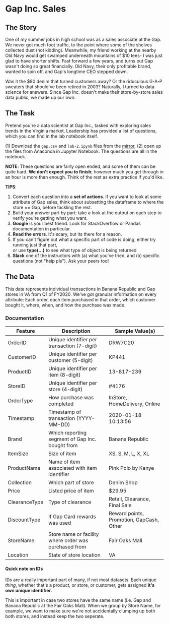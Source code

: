 # Gap Inc. Sales
## The Story
One of my summer jobs in high school was as a sales associate at the Gap. We never got much foot traffic, to the point where some of the shelves collected dust (not kidding). Meanwhile, my friend working at the nearby Old Navy would get swamped underneath mountains of $10 tees- I was just glad to have shorter shifts. Fast forward a few years, and turns out Gap wasn't doing so great financially. Old Navy, their only profitable brand, wanted to spin off, and Gap's longtime CEO stepped down.

Was it the $80 denim that turned customers away? Or the riduculous G-A-P sweaters that should've been retired in 2003? Naturally, I turned to data science for answers. Since Gap Inc. doesn't make their store-by-store sales data public, we made up our own.

## The Task
Pretend you're a data scientist at Gap Inc., tasked with exploring sales trends in the Virginia market. Leadership has provided a list of questions, which you can find in the lab notebook itself. 

(1) Download the `gap.csv` and `lab-2.ipynb` files from the [mirror](http://files.node.ishaandey.com/labs/lab-2), (2) open up the files from Anaconda in Jupyter Notebook. The questions are all in the notebook. 

**NOTE**: These questions are fairly open ended, and some of them can be quite hard. **We don't expect you to finish**; however much you get through in an hour is more than enough. Think of the rest as extra practice if you'd like. 

**TIPS**:
1. Convert each question into a **set of actions**. If you want to look at some attribute of Gap sales, think about subsetting the dataframe to where the store == Gap, before tackling the rest.
2. Build your answer part by part: take a look at the output on each step to verify you're getting what you want.
3. **Google** is your best friend. Look for StackOverflow or Pandas documentation in particular. 
4. **Read the errors**. It's scary, but its there for a reason. 
5. If you can't figure out what a specific part of code is doing, either try running just that part, <br>or use **type(...)** to see what type of object is being returned 
6. **Slack** one of the instructors with (a) what you've tried, and (b) specific questions (not "help pls"). Ask your peers too!

## The Data
This data represents individual transactions in Banana Republic and Gap stores in VA from Q1 of FY2020. We've got granular information on every attribute: Each order, each item purchased in that order, which customer bought it, where, when, and how the purchase was made.

### Documentation

| **Feature** | **Description**    | **Sample Value(s)**  |
| ------- | -----------    | ------------- |
| OrderID | Unique identifier per transaction (7-digit) | DRW7C20   |
| CustomerID | Unique identifier per customer (5-digit) | KP441   |
| ProductID  | Unique identifier per item (8-digit) | 13-817-239 |
| StoreID | Unique identifier per store (4-digit) | #4176 |
| OrderType | How purchase was completed  | InStore, HomeDelivery, Online |
| Timestamp | Timestamp of transaction (YYYY-MM-DD) | 2020-01-18 10:13:56	 |
| Brand | Which reporting segment of Gap Inc. bought from | Banana Republic |
| ItemSize | Size of item | XS, S, M, L, X, XL |
| ProductName | Name of item associated with item identifier | Pink Polo by Kanye |
| Collection | Which part of store | Denim Shop |
| Price | Listed price of item | $29.95 |
| ClearanceType | Type of clearance | Retail, Clearance, Final Sale |
| DiscountType | If Gap Card rewards was used | Reward points, Promotion, GapCash, Other |
| StoreName | Store name or facility where order was purchased from | Fair Oaks Mall |
| Location | State of store location | VA |

#### Quick note on IDs 

IDs are a really important part of many, if not most datasets. Each unique *thing*, whether that's a product, or store, or customer, gets assigned **it's own unique identifier**. 

This is important in case two stores have the same name (i.e. Gap and Banana Republic at the Fair Oaks Mall). When we group by Store Name, for example, we want to make sure we're not accidentally clumping up both both stores, and instead keep the two seperate. 

